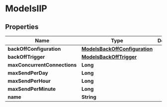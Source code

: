 
# ModelsIIP

## Properties
Name | Type | Description | Notes
------------ | ------------- | ------------- | -------------
**backOffConfiguration** | [**ModelsBackOffConfiguration**](ModelsBackOffConfiguration.md) |  |  [optional]
**backOffTrigger** | [**ModelsBackOffTrigger**](ModelsBackOffTrigger.md) |  |  [optional]
**maxConcurrentConnections** | **Long** |  |  [optional]
**maxSendPerDay** | **Long** |  |  [optional]
**maxSendPerHour** | **Long** |  |  [optional]
**maxSendPerMinute** | **Long** |  |  [optional]
**name** | **String** |  |  [optional]



